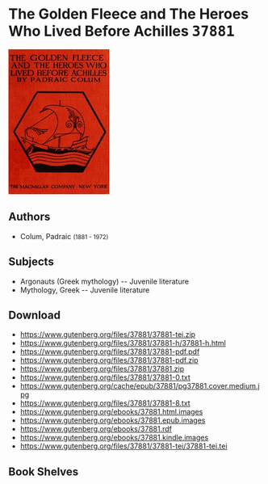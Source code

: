 # The Golden Fleece and The Heroes Who Lived Before Achilles <kbd>37881</kbd>

![](./cover.medium.jpg "")

## Authors


 - Colum, Padraic <small>(1881 - 1972)</small>

## Subjects


 - Argonauts (Greek mythology) -- Juvenile literature
 - Mythology, Greek -- Juvenile literature

## Download


 - https://www.gutenberg.org/files/37881/37881-tei.zip
 - https://www.gutenberg.org/files/37881/37881-h/37881-h.html
 - https://www.gutenberg.org/files/37881/37881-pdf.pdf
 - https://www.gutenberg.org/files/37881/37881-pdf.zip
 - https://www.gutenberg.org/files/37881/37881.zip
 - https://www.gutenberg.org/files/37881/37881-0.txt
 - https://www.gutenberg.org/cache/epub/37881/pg37881.cover.medium.jpg
 - https://www.gutenberg.org/files/37881/37881-8.txt
 - https://www.gutenberg.org/ebooks/37881.html.images
 - https://www.gutenberg.org/ebooks/37881.epub.images
 - https://www.gutenberg.org/ebooks/37881.rdf
 - https://www.gutenberg.org/ebooks/37881.kindle.images
 - https://www.gutenberg.org/files/37881/37881-tei/37881-tei.tei

## Book Shelves


